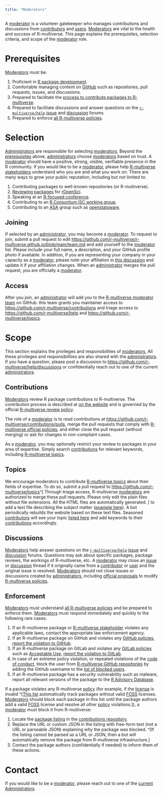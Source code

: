 ```yaml
---
title: "Moderators"
---
```


A [moderator](governance.md#moderator) is a volunteer gatekeeper
who manages contributions and discussions from [contributors](governance.md#contributor) and [users](governance.md#user). 
[Moderators](governance.md#moderator) are vital to the health and success of R-multiverse.
This page explains the prerequisites, selection criteria, and scope
of the [moderator](governance.md#moderator) role.

# Prerequisites

[Moderators](governance.md#moderator) must be:

1. Proficient in [R package development](https://r-pkgs.org/).
1. Comfortable managing content on [GitHub](https://github.com) such as repositories, pull requests, issues, and discussions.
1. Prepared to facilitate the [process to contribute packages to R-multiverse](https://r-multiverse.org/contributors.html).
1. Prepared to facilitate discussions and answer questions on the [`r-multiverse/help`](https://github.com/r-multiverse/help)
[issue](https://github.com/r-multiverse/help/issues) and [discussion](https://github.com/r-multiverse/help/discussions) forums.
1. Prepared to enforce [all R-multiverse policies](policies.md).

# Selection

[Administrators](governance.md#administrator) are responsible for selecting [moderators](governance.md#moderator).
Beyond the [prerequisites](#prerequisites) above,
[administrators](governance.md#administrator) choose [moderators](governance.md#moderator) based on trust.
A [moderator](governance.md#moderator) should have a positive, strong, visible, verifiable presence in the R community.
If you would like to be a [moderator](governance.md#moderator),
please help [R-multiverse stakeholders](governance.md#r-multiverse-stakeholders) understand who you are and what you work on.
There are many ways to grow your public reputation, including but not limited to:

1. Contributing packages to well-known repositories (or R-multiverse).
1. [Reviewing packages](https://ropensci.org/software-review/) for [rOpenSci](https://ropensci.org).
1. Speaking at an [R-focused conference](https://www.r-project.org/conferences/).
1. Contributing to an [R Consortium ISC working group](https://r-consortium.org/all-projects/isc-working-groups.html).
1. Contributing to an [ASA](https://community.amstat.org/) group such as [openstatsware](https://www.openstatsware.org).

## Joining

If selected by an [administrator](governance.md#administrator), you may become a [moderator](governance.md#moderator).
To request to join, submit a pull request to edit <https://github.com/r-multiverse/r-multiverse.github.io/blob/main/team.md>
and add yourself to the [moderator](governance.md#moderator) list.
Please include your full name, a description, and your GitHub profile photo if available.
In addition, if you are representing your company in your capacity as a [moderator](governance.md#moderator),
please note your affiliation in [this discussion](https://github.com/r-multiverse/help/discussions/93)
and update it if your affiliation changes.
When an [administrator](governance.md#administrator) merges the pull request,
you are officially a [moderator](governance.md#moderator).

## Access

After you join, an [administrator](governance.md#administrator) will add you to the
[R-multiverse moderator team](https://github.com/orgs/r-multiverse/teams/moderators) on GitHub.
this team grants you maintainer access to <https://github.com/r-multiverse/contributions>
and triage access to <https://github.com/r-multiverse/help> and <https://github.com/r-multiverse/topics>.

# Scope

This section explains the privileges and responsibilities of [moderators](governance.md#moderator),
All these privileges and responsibilities are also shared with the [administrators](governance.md#administrator).
If you have a question, please post a discussion to <https://github.com/r-multiverse/help/discussions>
or confidentially reach out to one of the current [administrators](team.md#administrators).

## Contributions

[Moderators](governance.md#moderator) review R package contributions to R-multiverse.
The contribution process is described at [on the website](https://r-multiverse.org/contributors.html)
and is governed by the official [R-multiverse review policy](review.md).

The role of a [moderator](governance.md#moderator) is to read contributions at <https://github.com/r-multiverse/contributions/pulls>,
merge the pull requests that comply with [R-multiverse official policies](policies.md),
and either close the pull request (without merging) or ask for changes in non-compliant cases.

As a [moderator](governance.md#moderator), you may optionally restrict your review to packages in your area of expertise.
Simply search [contributions](https://github.com/r-multiverse/contributions/pulls) for relevant keywords,
including [R-multiverse topics](https://r-multiverse.org/topics/).

## Topics

We encourage moderators to contribute [R-multiverse topics](https://r-multiverse.org/topics/)
about their fields of expertise.
To do so, submit a pull request to <https://github.com/r-multiverse/topics>^[
Through triage access,
R-multiverse [moderators](governance.md#moderator) are authorized to merge these pull requests.
Please only edit the plain files without file extensions.
All the HTML files are automatically generated.
]
to add a text file describing the subject matter ([example here](https://github.com/r-multiverse/topics/blob/main/bayesian)).
A bot periodically rebuilds the website based on these text files.
Seasoned [contributors](governance.md#contributor) will see your topic [listed here](https://r-multiverse.org/topics/)
and add keywords to their [contributions](https://github.com/r-multiverse/contributions/pulls) accordingly.


## Discussions

[Moderators](governance.md#moderator) help answer questions on the [`r-multiverse/help`](https://github.com/r-multiverse/help)
[issue](https://github.com/r-multiverse/help/issues) and [discussion](https://github.com/r-multiverse/help/discussions) forums.
Questions may ask about specific packages, package reviews, the workings of R-multiverse, etc.
A [moderator](governance.md#moderator) may close an
[issue](https://github.com/r-multiverse/help/issues) or [discussion](https://github.com/r-multiverse/help/discussions) thread
if it originally came from a [contributor](governance.md#contributor) or [user](governance.md#user)
and the original issue is resolved.
[Moderators](governance.md#moderator) should not close issues or discussions created by [administrators](team.md#administrators),
including [official proposals](governance.md#proposals) to modify [R-multiverse policies](policies.md).

## Enforcement

[Moderators](governance.md#moderator) must understand [all R-multiverse policies](policies.md)
and be prepared to enforce them.
[Moderators](governance.md#moderator) must respond immediately and quickly to the following rare cases:

1. If an R-multiverse package or [R-multiverse stakeholder](governance.md#r-multiverse-stakeholders) violates any applicable laws,
contact the appropriate law enforcement agency.
1. If an R-multiverse package on GitHub and violates any [GitHub policies](https://docs.github.com/en/site-policy),
[report the violation to GitHub](https://docs.github.com/en/communities/maintaining-your-safety-on-github/reporting-abuse-or-spam).
1. If an R-multiverse package on GitLab and violates any [GitLab policies](https://handbook.gitlab.com/handbook/legal/#gitlab-policies)
such as [Acceptable Use](https://handbook.gitlab.com/handbook/legal/acceptable-use-policy/),
[report the violation to GitLab](https://docs.gitlab.com/ee/user/report_abuse.html).
1. In case of an extreme policy violation, or repeated violations of the [code of conduct](conduct.md),
 block the user from [R-multiverse GitHub repositories](https://github.com/r-multiverse)
 by adding the GitHub username to the [list of blocked users](https://github.com/organizations/r-multiverse/settings/blocked_users).
1. If an R-multiverse package has a security vulnerability such as malware,
report all relevant versions of the package to the [R Advisory Database](https://github.com/rconsortium/r-advisory-database).

If a package violates any R-multiverse [policy](policies.md)
(for example, if the [license](https://en.wikipedia.org/wiki/Free_and_open-source_software) is invalid
^[[This list](https://github.com/r-multiverse/community/blob/main/nonstandard_licenses.json) automatically track packages
without valid [FOSS](https://en.wikipedia.org/wiki/Free_and_open-source_software) licenses.
[Moderators](governance.md#moderator) should block each package in this list
until the package authors add a valid [FOSS](https://en.wikipedia.org/wiki/Free_and_open-source_software) license
and resolve all other [policy](policies.md) violations.]),
a [moderator](governance.md#moderator) must block it from R-multiverse:

1. Locate the [package listing](https://github.com/r-multiverse/contributions/tree/main/packages)
in the [contributions repository](https://github.com/r-multiverse/contributions).
1. Replace the URL or custom JSON in the listing with free-form text (not a URL or parseable JSON) explaining why the package was blocked.
^[If the listing cannot be parsed as a URL or JSON, then a bot will automatically remove the package from R-multiverse infrastructure.]
1. Contact the package authors (confidentially if needed) to inform them of these actions.

# Contact

If you would like to be a [moderator](governance.md#moderator),
please reach out to one of the [current Administrators](team.md#administrators).
